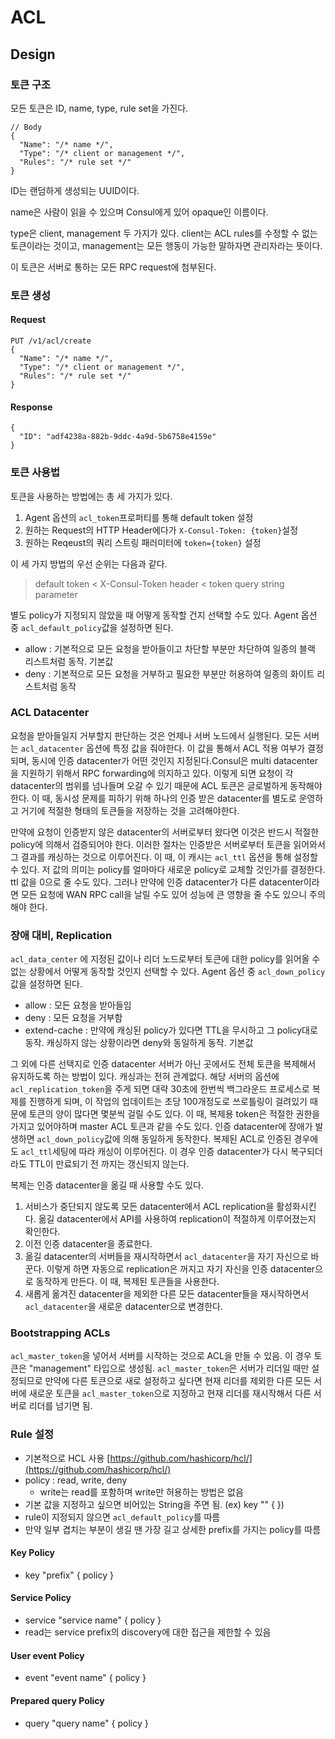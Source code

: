 # ACL

## Design

### 토큰 구조

모든 토큰은 ID, name, type, rule set을 가진다.

```
// Body
{
  "Name": "/* name */",
  "Type": "/* client or management */",
  "Rules": "/* rule set */"
}
```

ID는 랜덤하게 생성되는 UUID이다.

name은 사람이 읽을 수 있으며 Consul에게 있어 opaque인 이름이다.

type은 client, management 두 가지가 있다. client는 ACL rules를 수정할 수 없는 토큰이라는 것이고, management는 모든 행동이 가능한 말하자면 관리자라는 뜻이다.

이 토큰은 서버로 통하는 모든 RPC request에 첨부된다.

### 토큰 생성

#### Request

```
PUT /v1/acl/create
{
  "Name": "/* name */",
  "Type": "/* client or management */",
  "Rules": "/* rule set */"
}
```

#### Response

```
{
  "ID": "adf4238a-882b-9ddc-4a9d-5b6758e4159e"
}
```

### 토큰 사용법

토큰을 사용하는 방법에는 총 세 가지가 있다.

1. Agent 옵션의 `acl_token`프로퍼티를 통해 default token 설정
2. 원하는 Request의 HTTP Header에다가 `X-Consul-Token: {token}`설정
3. 원하는 Reqeust의 쿼리 스트링 패러미터에 `token={token}` 설정

이 세 가지 방법의 우선 순위는 다음과 같다.

> default token &lt; X-Consul-Token header &lt; token query string parameter

별도 policy가 지정되지 않았을 때 어떻게 동작할 건지 선택할 수도 있다. Agent 옵션 중 `acl_default_policy`값을 설정하면 된다.

* allow : 기본적으로 모든 요청을 받아들이고 차단할 부분만 차단하여 일종의 블랙 리스트처럼 동작. 기본값
* deny : 기본적으로 모든 요청을 거부하고 필요한 부분만 허용하여 일종의 화이트 리스트처럼 동작

### ACL Datacenter

요청을 받아들일지 거부할지 판단하는 것은 언제나 서버 노드에서 실행된다. 모든 서버는 `acl_datacenter` 옵션에 특정 값을 줘야한다. 이 값을 통해서 ACL 적용 여부가 결정되며, 동시에 인증 datacenter가 어떤 것인지 지정된다.Consul은 multi datacenter을 지원하기 위해서 RPC forwarding에 의지하고 있다. 이렇게 되면 요청이 각 datacenter의 범위를 넘나들며 오갈 수 있기 때문에 ACL 토큰은 글로벌하게 동작해야 한다. 이 때, 동시성 문제를 피하기 위해 하나의 인증 받은 datacenter를 별도로 운영하고 거기에 적절한 형태의 토큰들을 저장하는 것을 고려해야한다.

만약에 요청이 인증받지 않은 datacenter의 서버로부터 왔다면 이것은 반드시 적절한 policy에 의해서 검증되어야 한다. 이러한 절차는 인증받은 서버로부터 토큰을 읽어와서 그 결과를 캐싱하는 것으로 이루어진다. 이 때, 이 캐시는 `acl_ttl` 옵션을 통해 설정할 수 있다. 저 값의 의미는 policy를 얼마마다 새로운 policy로 교체할 것인가를 결정한다. ttl 값을 0으로 줄 수도 있다. 그러나 만약에 인증 datacenter가 다른 datacenter이라면 모든 요청에 WAN RPC call을 날릴 수도 있어 성능에 큰 영향을 줄 수도 있으니 주의해야 한다.

### 장애 대비, Replication

`acl_data_center` 에 지정된 값이나 리더 노드로부터 토큰에 대한 policy를 읽어올 수 없는 상황에서 어떻게 동작할 것인지 선택할 수 있다. Agent 옵션 중 `acl_down_policy`값을 설정하면 된다.

* allow : 모든 요청을 받아들임
* deny : 모든 요청을 거부함
* extend-cache : 만약에 캐싱된 policy가 있다면 TTL을 무시하고 그 policy대로 동작. 캐싱하지 않는 상황이라면 deny와 동일하게 동작. 기본값

그 외에 다른 선택지로 인증 datacenter 서버가 아닌 곳에서도 전체 토큰을 복제해서 유지하도록 하는 방법이 있다. 캐싱과는 전혀 관계없다. 해당 서버의 옵션에 `acl_replication_token`을 주게 되면 대략 30초에 한번씩 백그라운드 프로세스로 복제를 진행하게 되며, 이 작업의 업데이트는 초당 100개정도로 쓰로틀링이 걸려있기 때문에 토큰의 양이 많다면 몇분씩 걸릴 수도 있다. 이 때, 복제용 token은 적절한 권한을 가지고 있어야하며 master ACL 토큰과 같을 수도 있다. 인증 datacenter에 장애가 발생하면 `acl_down_policy`값에 의해 동일하게 동작한다. 복제된 ACL로 인증된 경우에도 `acl_ttl`세팅에 따라 캐싱이 이루어진다. 이 경우 인증 datacenter가 다시 복구되더라도 TTL이 만료되기 전 까지는 갱신되지 않는다.

복제는 인증 datacenter을 옮길 때 사용할 수도 있다.

1. 서비스가 중단되지 않도록 모든 datacenter에서 ACL replication을 활성화시킨다. 옮길 datacenter에서 API를 사용하여 replication이 적절하게 이루어졌는지 확인한다.
2. 이전 인증 datacenter을 종료한다.
3. 옮길 datacenter의 서버들을 재시작하면서 `acl_datacenter`을 자기 자신으로 바꾼다. 이렇게 하면 자동으로 replication은 꺼지고 자기 자신을 인증 datacenter으로 동작하게 만든다. 이 때, 복제된 토큰들을 사용한다.
4. 새롭게 옮겨진 datacenter을 제외한 다른 모든 datacenter들을 재시작하면서 `acl_datacenter`을 새로운 datacenter으로 변경한다.

### Bootstrapping ACLs

`acl_master_token`을 넣어서 서버를 시작하는 것으로 ACL을 만들 수 있음. 이 경우 토큰은 "management" 타입으로 생성됨. `acl_master_token`은 서버가 리더일 때만 설정되므로 만약에 다른 토큰으로 새로 설정하고 싶다면 현재 리더를 제외한 다른 모든 서버에 새로운 토큰을 `acl_master_token`으로 지정하고 현재 리더를 재시작해서 다른 서버로 리더를 넘기면 됨.

### Rule 설정

* 기본적으로 HCL 사용 [https://github.com/hashicorp/hcl/](https://github.com/hashicorp/hcl/)
* policy : read, write, deny
  * write는 read를 포함하며 write만 허용하는 방법은 없음
* 기본 값을 지정하고 싶으면 비어있는 String을 주면 됨. \(ex\) key "" { }\)
* rule이 지정되지 않으면 `acl_default_policy`를 따름
* 만약 일부 겹치는 부분이 생길 땐 가장 길고 상세한 prefix를 가지는 policy를 따름

#### Key Policy

* key "prefix" { policy }

#### Service Policy

* service "service name" { policy }
* read는 service prefix의 discovery에 대한 접근을 제한할 수 있음

#### User event Policy

* event "event name" { policy }

#### Prepared query Policy

* query "query name" { policy }



